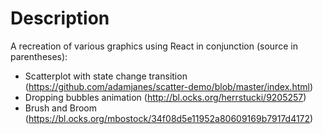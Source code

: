 # Description
A recreation of various graphics using React in conjunction (source in parentheses):
- Scatterplot with state change transition (https://github.com/adamjanes/scatter-demo/blob/master/index.html)
- Dropping bubbles animation (http://bl.ocks.org/herrstucki/9205257)
- Brush and Broom (https://bl.ocks.org/mbostock/34f08d5e11952a80609169b7917d4172)
